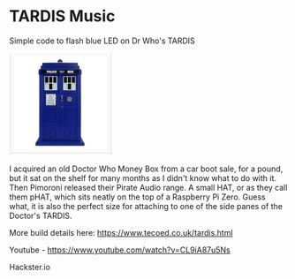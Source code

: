 # TARDIS Music
 Simple code to flash blue LED on Dr Who's TARDIS
 
![](images/thumb.PNG)

I acquired an old Doctor Who Money Box from a car boot sale, for a pound, but it sat on the shelf for many months as I didn't know what to do with it.  Then Pimoroni released their Pirate Audio range.  A small HAT, or as they call them pHAT, which sits neatly on the top of a Raspberry Pi Zero.  Guess what, it is also the perfect size for attaching to one of the side panes of the Doctor's TARDIS.

More build details here: https://www.tecoed.co.uk/tardis.html

Youtube - https://www.youtube.com/watch?v=CL9iA87u5Ns

Hackster.io 

